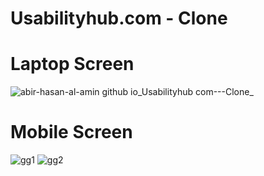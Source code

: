 # Usabilityhub.com - Clone
 # Laptop Screen
![abir-hasan-al-amin github io_Usabilityhub com---Clone_](https://github.com/Abir-Hasan-Al-amin/Usabilityhub.com---Clone/assets/140844292/1b3e3bfd-2167-4188-b031-b5d152f1596b)

# Mobile Screen

![gg1](https://github.com/Abir-Hasan-Al-amin/Usabilityhub.com---Clone/assets/140844292/0f75e194-ce7b-456a-ab20-a263547e19b5)
![gg2](https://github.com/Abir-Hasan-Al-amin/Usabilityhub.com---Clone/assets/140844292/4973c5ed-b935-42de-9bde-d0de6b5f531e)
